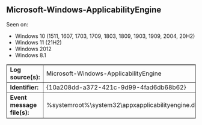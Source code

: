 ## Microsoft-Windows-ApplicabilityEngine

Seen on:
* Windows 10 (1511, 1607, 1703, 1709, 1803, 1809, 1903, 1909, 2004, 20H2)
* Windows 11 (21H2)
* Windows 2012
* Windows 8.1

<table border="1" class="docutils">
  <tbody>
    <tr>
      <td><b>Log source(s):</b></td>
      <td>Microsoft-Windows-ApplicabilityEngine</td>
    </tr>
    <tr>
      <td><b>Identifier:</b></td>
      <td>{10a208dd-a372-421c-9d99-4fad6db68b62}</td>
    </tr>
    <tr>
      <td><b>Event message file(s):</b></td>
      <td>%systemroot%\system32\appxapplicabilityengine.dll</td>
    </tr>
  </tbody>
</table>

&nbsp;

